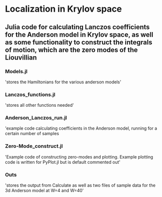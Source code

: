 # Localization in Krylov space

## Julia code for calculating Lanczos coefficients for the Anderson model in Krylov space, as well as some functionality to construct the integrals of motion, which are the zero modes of the Liouvillian

### Models.jl 
'stores the Hamiltonians for the various anderson models'

### Lanczos_functions.jl 
'stores all other functions needed'

### Anderson_Lanczos_run.jl 
'example code calculating coefficients in the Anderson model, running for a certain number of samples

### Zero-Mode_construct.jl 
'Example code of constructing zero-modes and plotting. Example plotting code is written for PyPlot.jl but is default commented out'

### Outs 
'stores the output from Calculate as well as two files of sample data for the 3d Anderson model at W=4 and W=40'
